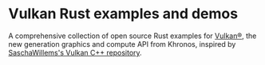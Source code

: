 # Vulkan Rust examples and demos
A comprehensive collection of open source Rust examples for [Vulkan®](https://www.vulkan.org/), the new generation graphics and compute API from Khronos, inspired by [SaschaWillems's Vulkan C++ repository](https://github.com/SaschaWillems/Vulkan).





